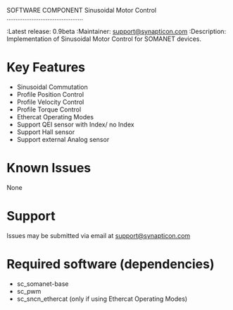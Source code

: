 SOFTWARE COMPONENT Sinusoidal Motor Control 
...........................................

:Latest release: 0.9beta
:Maintainer: support@synapticon.com
:Description: Implementation of Sinusoidal Motor Control for SOMANET devices.


Key Features
============

   * Sinusoidal Commutation
   * Profile Position Control 
   * Profile Velocity Control
   * Profile Torque Control
   * Ethercat Operating Modes
   * Support QEI sensor with Index/ no Index
   * Support Hall sensor
   * Support external Analog sensor 


Known Issues
============

   None

Support
=======

Issues may be submitted via email at support@synapticon.com

Required software (dependencies)
================================

  * sc_somanet-base 
  * sc_pwm
  * sc_sncn_ethercat (only if using Ethercat Operating Modes)